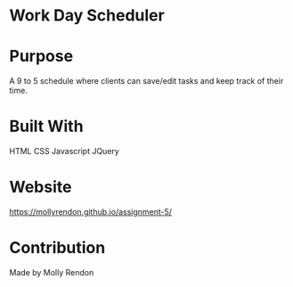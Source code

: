 # Work Day Scheduler

# Purpose

A 9 to 5 schedule where clients can save/edit tasks and keep track of their time.

# Built With

HTML
CSS
Javascript
JQuery

# Website

https://mollyrendon.github.io/assignment-5/

# Contribution

Made by Molly Rendon
